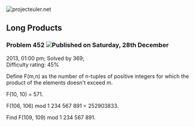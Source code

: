 ![projecteuler.net](images/print_page_logo.png)

## Long Products

### Problem 452 ![](images/icon_info.png)Published on Saturday, 28th December
2013, 01:00 pm; Solved by 369;  
Difficulty rating: 45%

Define F(m,n) as the number of n-tuples of positive integers for which the
product of the elements doesn't exceed m.

F(10, 10) = 571.

F(106, 106) mod 1 234 567 891 = 252903833.

Find F(109, 109) mod 1 234 567 891.

  
  

